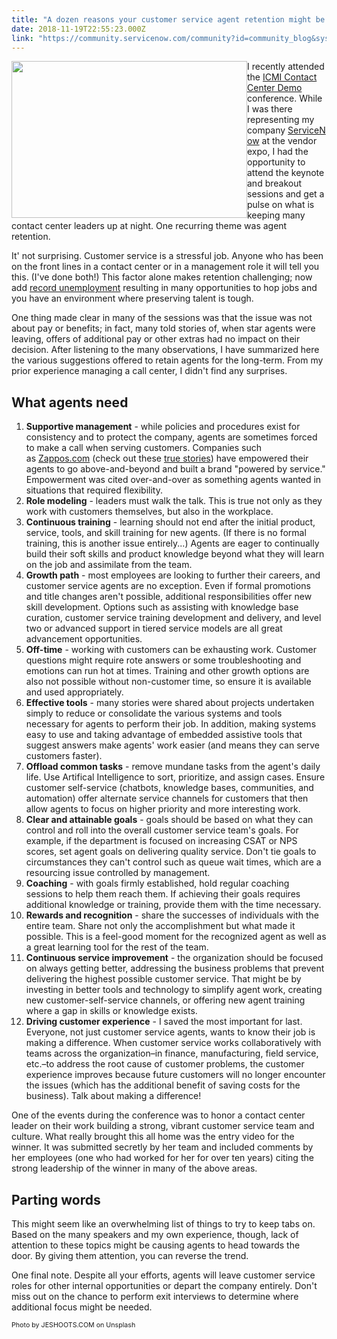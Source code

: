 ```yaml
---
title: "A dozen reasons your customer service agent retention might be faltering"
date: 2018-11-19T22:55:23.000Z
link: "https://community.servicenow.com/community?id=community_blog&sys_id=bb818efadbb123401089e15b8a9619cc"
---
```

<div class="wp-block-image"><img style="max-width: 100%; max-height: 480px; float: left;" src="28a346f6dbf16f00fa192183ca96198b.iix" width="377" height="251" />I recently attended the <a href="https://www.icmi.com/Contact-Center-Demo-Conference" target="_blank" rel="nofollow">ICMI Contact Center Demo</a> conference. While I was there representing my company <a href="https://www.servicenow.com/products/customer-service-management.html" target="_blank" rel="nofollow">ServiceNow</a> at the vendor expo, I had the opportunity to attend the keynote and breakout sessions and get a pulse on what is keeping many contact center leaders up at night. One recurring theme was agent retention.</div>
<p>It&#39; not surprising. Customer service is a stressful job. Anyone who has been on the front lines in a contact center or in a management role it will tell you this. (I&#39;ve done both!) This factor alone makes retention challenging; now add <a href="https://www.bls.gov/news.release/pdf/empsit.pdf" target="_blank" rel="nofollow">record unemployment</a> resulting in many opportunities to hop jobs and you have an environment where preserving talent is tough.</p>
<p>One thing made clear in many of the sessions was that the issue was not about pay or benefits; in fact, many told stories of, when star agents were leaving, offers of additional pay or other extras had no impact on their decision. After listening to the many observations, I have summarized here the various suggestions offered to retain agents for the long-term. From my prior experience managing a call center, I didn&#39;t find any surprises.</p>
<h2>What agents need</h2>
<ol><li><strong>Supportive management</strong> - while policies and procedures exist for consistency and to protect the company, agents are sometimes forced to make a call when serving customers. Companies such as <a href="https://www.zappos.com/" target="_blank" rel="nofollow">Zappos.com</a> (check out these <a href="https://www.zappos.com/about/real-customer-stories-hilarious-ads" target="_blank" rel="nofollow">true stories</a>) have empowered their agents to go above-and-beyond and built a brand &#34;powered by service.&#34; Empowerment was cited over-and-over as something agents wanted in situations that required flexibility.</li><li><strong>Role modeling</strong> - leaders must walk the talk. This is true not only as they work with customers themselves, but also in the workplace.</li><li><strong>Continuous training</strong> - learning should not end after the initial product, service, tools, and skill training for new agents. (If there is no formal training, this is another issue entirely...) Agents are eager to continually build their soft skills and product knowledge beyond what they will learn on the job and assimilate from the team.</li><li><strong>Growth path</strong> - most employees are looking to further their careers, and customer service agents are no exception. Even if formal promotions and title changes aren&#39;t possible, additional responsibilities offer new skill development. Options such as assisting with knowledge base curation, customer service training development and delivery, and level two or advanced support in tiered service models are all great advancement opportunities. </li><li><strong>Off-time</strong> - working with customers can be exhausting work. Customer questions might require rote answers or some troubleshooting and emotions can run hot at times. Training and other growth options are also not possible without non-customer time, so ensure it is available and used appropriately.</li><li><strong>Effective tools</strong> - many stories were shared about projects undertaken simply to reduce or consolidate the various systems and tools necessary for agents to perform their job. In addition, making systems easy to use and taking advantage of embedded assistive tools that suggest answers make agents&#39; work easier (and means they can serve customers faster).</li><li><strong>Offload common tasks</strong> - remove mundane tasks from the agent&#39;s daily life. Use Artifical Intelligence to sort, prioritize, and assign cases. Ensure customer self-service (chatbots, knowledge bases, communities, and automation) offer alternate service channels for customers that then allow agents to focus on higher priority and more interesting work.</li><li><strong>Clear and attainable goals</strong> - goals should be based on what they can control and roll into the overall customer service team&#39;s goals. For example, if the department is focused on increasing CSAT or NPS scores, set agent goals on delivering quality service. Don&#39;t tie goals to circumstances they can&#39;t control such as queue wait times, which are a resourcing issue controlled by management.</li><li><strong>Coaching</strong> - with goals firmly established, hold regular coaching sessions to help them reach them. If achieving their goals requires additional knowledge or training, provide them with the time necessary.</li><li><strong>Rewards and recognition</strong> - share the successes of individuals with the entire team. Share not only the accomplishment but what made it possible. This is a feel-good moment for the recognized agent as well as a great learning tool for the rest of the team.</li><li><strong>Continuous service improvement</strong> - the organization should be focused on always getting better, addressing the business problems that prevent delivering the highest possible customer service. That might be by investing in better tools and technology to simplify agent work, creating new customer-self-service channels, or offering new agent training where a gap in skills or knowledge exists. </li><li><strong>Driving customer experience</strong> - I saved the most important for last. Everyone, not just customer service agents, wants to know their job is making a difference. When customer service works collaboratively with teams across the organization–in finance, manufacturing, field service, etc.–to address the root cause of customer problems, the customer experience improves because future customers will no longer encounter the issues (which has the additional benefit of saving costs for the business). Talk about making a difference!</li></ol>
<p>One of the events during the conference was to honor a contact center leader on their work building a strong, vibrant customer service team and culture. What really brought this all home was the entry video for the winner. It was submitted secretly by her team and included comments by her employees (one who had worked for her for over ten years) citing the strong leadership of the winner in many of the above areas.</p>
<h2>Parting words</h2>
<p>This might seem like an overwhelming list of things to try to keep tabs on. Based on the many speakers and my own experience, though, lack of attention to these topics might be causing agents to head towards the door. By giving them attention, you can reverse the trend.</p>
<p>One final note. Despite all your efforts, agents will leave customer service roles for other internal opportunities or depart the company entirely. Don&#39;t miss out on the chance to perform exit interviews to determine where additional focus might be needed.</p>
<p><span style="font-size: 8pt;">Photo by JESHOOTS.COM on Unsplash</span></p>